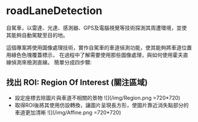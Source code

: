 # roadLaneDetection
自駕車，以雷達、光達、感測器、GPS及電腦視覺等技術探測其周遭環境，並使其能夠自動駕駛至目的地。

這個專案將使用圖像處理技術，實作自駕車的車道偵測功能，使其能夠將車道位置用綠色色塊覆蓋標示，
在過程中了解需要使用那些圖像處理，與如何使用霍夫直線偵測來檢測直線。
簡單分成四步驟:

## 找出 ROI: Region Of Interest (關注區域)
- 設定座標去除圖片與車道不相關的景物
![](/img/Region.png =720*720)
- 取得ROI後將其使用仿設轉換，讓圖片呈現長方形，使圖片靠近消失點部分的車道更加清晰
![](/img/Affine.png =720*720)
